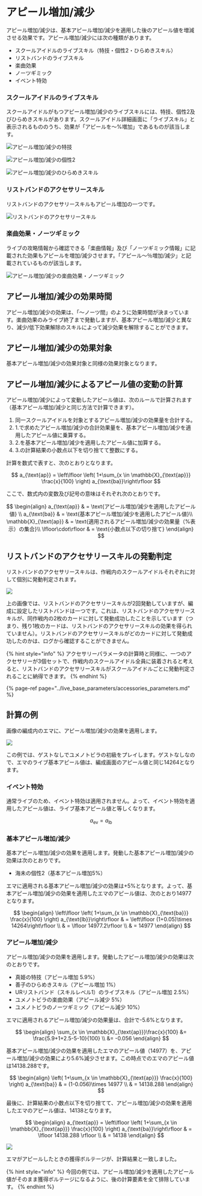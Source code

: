 # アピール増加/減少

アピール増加/減少は、基本アピール増加/減少を適用した後のアピール値を増減させる効果です。アピール増加/減少には次の種類があります。

* スクールアイドルのライブスキル（特技・個性2・ひらめきスキル）
* リストバンドのライブスキル
* 楽曲効果
* ノーツギミック
* イベント特効

### スクールアイドルのライブスキル

スクールアイドルがもつアピール増加/減少のライブスキルには、特技、個性2及びひらめきスキルがあります。スクールアイドル詳細画面に「ライブスキル」と表示されるもののうち、効果が「アピールを〜%増加」であるものが該当します。

![&#x30A2;&#x30D4;&#x30FC;&#x30EB;&#x5897;&#x52A0;/&#x6E1B;&#x5C11;&#x306E;&#x7279;&#x6280;](../../.gitbook/assets/fig1-2-3a_appeal_increase_skill.jpg)

![&#x30A2;&#x30D4;&#x30FC;&#x30EB;&#x5897;&#x52A0;/&#x6E1B;&#x5C11;&#x306E;&#x500B;&#x6027;2](../../.gitbook/assets/fig1-2-3b_appeal_increase_individuality.jpg)

![&#x30A2;&#x30D4;&#x30FC;&#x30EB;&#x5897;&#x52A0;/&#x6E1B;&#x5C11;&#x306E;&#x3072;&#x3089;&#x3081;&#x304D;&#x30B9;&#x30AD;&#x30EB;](../../.gitbook/assets/fig1-2-3c_appeal_increase_inspirations.jpg)

### リストバンドのアクセサリースキル

リストバンドのアクセサリースキルもアピール増加の一つです。

![&#x30EA;&#x30B9;&#x30C8;&#x30D0;&#x30F3;&#x30C9;&#x306E;&#x30A2;&#x30AF;&#x30BB;&#x30B5;&#x30EA;&#x30FC;&#x30B9;&#x30AD;&#x30EB;](../../.gitbook/assets/fig1-2-3d_appeal_increase_wristband.jpg)

### 楽曲効果・ノーツギミック

ライブの攻略情報から確認できる「楽曲情報」及び「ノーツギミック情報」に記載された効果もアピールを増加/減少させます。「アピール〜％増加/減少」と記載されているものが該当します。

![&#x30A2;&#x30D4;&#x30FC;&#x30EB;&#x5897;&#x52A0;/&#x6E1B;&#x5C11;&#x306E;&#x697D;&#x66F2;&#x52B9;&#x679C;&#x30FB;&#x30CE;&#x30FC;&#x30C4;&#x30AE;&#x30DF;&#x30C3;&#x30AF;](../../.gitbook/assets/fig1-2-3e_appeal_increase_music.jpg)

## アピール増加/減少の効果時間

アピール増加/減少の効果は、「〜ノーツ間」のように効果時間が決まっています。楽曲効果のみライブ終了まで発動しますが、基本アピール増加/減少と異なり、減少/低下効果解除のスキルによって減少効果を解除することができます。

## アピール増加/減少の効果対象

基本アピール増加/減少の効果対象と同様の効果対象となります。

## アピール増加/減少によるアピール値の変動の計算

アピール増加/減少によって変動したアピール値は、次のルールで計算されます（基本アピール増加/減少と同じ方法で計算できます）。

1. 同一スクールアイドルを対象とするアピール増加/減少の効果量を合計する。
2. 1.で求めたアピール増加/減少の合計効果量を、基本アピール増加/減少を適用したアピール値に乗算する。
3. 2.を基本アピール増加/減少を適用したアピール値に加算する。
4. 3.の計算結果の小数点以下を切り捨てて整数にする。

計算を数式で表すと、次のとおりとなります。

$$
a_{\text{ap}} = \left\lfloor \left( 1+\sum_{x \in \mathbb{X}_{\text{ap}}} \frac{x}{100} \right) a_{\text{ba}}\right\rfloor
$$

ここで、数式内の変数及び記号の意味はそれぞれ次のとおりです。

$$
\begin{align}
  a_{\text{ap}} & = \text{アピール増加/減少を適用したアピール値} \\
  a_{\text{ba}} & = \text{基本アピール増加/減少を適用したアピール値}\\
  \mathbb{X}_{\text{ap}} & = \text{適用されるアピール増加/減少の効果量（%表示）の集合}\\
  \lfloor\cdot\rfloor & = \text{小数点以下の切り捨て}
\end{align}
$$

## リストバンドのアクセサリースキルの発動判定

リストバンドのアクセサリースキルは、作戦内のスクールアイドルそれぞれに対して個別に発動判定されます。

![](../../.gitbook/assets/fig1-2-3f_wristband_effect_log.jpg)

上の画像では、リストバンドのアクセサリースキルが2回発動していますが、編成に設定したリストバンドは一つです。これは、リストバンドのアクセサリースキルが、同作戦内の2枚のカードに対して発動成功したことを示しています（つまり、残り1枚のカードは、リストバンドのアクセサリースキルの効果を得られていません）。リストバンドのアクセサリースキルがどのカードに対して発動成功したのかは、ログから確認することができません。

{% hint style="info" %}
アクセサリーパラメータの計算時と同様に、一つのアクセサリーが3個セットで、作戦内のスクールアイドル全員に装着されると考えると、リストバンドのアクセサリースキルがスクールアイドルごとに発動判定されることに納得できます。
{% endhint %}

{% page-ref page="../live\_base\_parameters/accessories\_parameters.md" %}

## 計算の例

画像の編成内のエマに、アピール増加/減少の効果を適用します。

![](../../.gitbook/assets/fig1-2-3g_appeal_increase_calc_1.jpg)

この例では、ゲストなしでユメノトビラの初級をプレイします。ゲストなしなので、エマのライブ基本アピール値は、編成画面のアピール値と同じ14264となります。

### イベント特効

通常ライブのため、イベント特効は適用されません。よって、イベント特効を適用したアピール値は、ライブ基本アピール値と等しくなります。

$$
a_{\text{ev}} = a_{\text{lb}}
$$

### 基本アピール増加/減少

基本アピール増加/減少の効果を適用します。発動した基本アピール増加/減少の効果は次のとおりです。

* 海未の個性2（基本アピール増加5%）

エマに適用される基本アピール増加/減少の効果は+5%となります。よって、基本アピール増加/減少の効果を適用したエマのアピール値は、次のとおり14977となります。

$$
\begin{align} 
\left\lfloor \left( 1+\sum_{x \in \mathbb{X}_{\text{ba}}} \frac{x}{100} \right) a_{\text{lb}}\right\rfloor & = \left\lfloor  (1+0.05)\times 14264\right\rfloor \\
 & = \lfloor 14977.2\rfloor \\
  & = 14977
\end{align}
$$

### アピール増加/減少

アピール増加/減少の効果を適用します。発動したアピール増加/減少の効果は次のとおりです。

* 真姫の特技（アピール増加 5.9%）
* 善子のひらめきスキル（アピール増加 1%）
* URリストバンド（スキルレベル1）のライブスキル（アピール増加 2.5%）
* ユメノトビラの楽曲効果（アピール減少 5%）
* ユメノトビラのノーツギミック（アピール減少 10%）

エマに適用されるアピール増加/減少の効果量は、合計で-5.6%となります。

$$
\begin{align}
\sum_{x \in \mathbb{X}_{\text{ap}}}\frac{x}{100} &= \frac{5.9+1+2.5-5-10}{100} \\
 &= -0.056
\end{align}
$$

基本アピール増加/減少の効果を適用したエマのアピール値（14977）を、アピール増加/減少の効果により5.6%減少させます。この時点でのエマのアピール値は14138.288です。

$$
\begin{align} 
\left( 1+\sum_{x \in \mathbb{X}_{\text{ap}}} \frac{x}{100} \right) a_{\text{ba}} & = (1-0.056)\times 14977 \\
 & = 14138.288
\end{align}
$$

最後に、計算結果の小数点以下を切り捨てて、アピール増加/減少の効果を適用したエマのアピール値は、14138となります。

$$
\begin{align} 
a_{\text{ap}} = \left\lfloor \left( 1+\sum_{x \in \mathbb{X}_{\text{ap}}} \frac{x}{100} \right) a_{\text{ba}}\right\rfloor & = \lfloor 14138.288 \rfloor \\
 & = 14138
\end{align}
$$

![](../../.gitbook/assets/fig1-2-3h_appeal_increase_calc_2.jpg)

エマがアピールしたときの獲得ボルテージが、計算結果と一致しました。

{% hint style="info" %}
今回の例では、アピール増加/減少を適用したアピール値がそのまま獲得ボルテージになるように、後の計算要素を全て排除しています。
{% endhint %}

